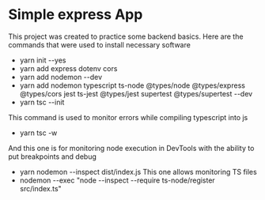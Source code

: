 # Simple express App

This project was created to practice some backend basics.
Here are the commands that were used to install necessary software

- yarn init --yes
- yarn add express dotenv cors
- yarn add nodemon --dev
- yarn add nodemon typescript ts-node @types/node @types/express @types/cors jest ts-jest @types/jest supertest @types/supertest --dev
- yarn tsc --init

This command is used to monitor errors while compiling typescript into js
- yarn tsc -w

And this one is for monitoring node execution in DevTools with the ability to put breakpoints and debug
- yarn nodemon --inspect dist/index.js
This one allows monitoring TS files
- nodemon --exec "node --inspect --require ts-node/register src/index.ts" 